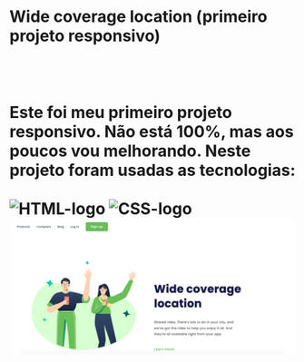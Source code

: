 <h1> Wide coverage location (primeiro projeto responsivo)<h1/>
<br>
<p> Este foi meu primeiro projeto responsivo. Não está 100%, mas aos poucos vou melhorando. Neste projeto foram usadas as tecnologias:
<br>
<br>
<img src="https://img.shields.io/badge/HTML5-E34F26?style=for-the-badge&logo=html5&logoColor=white" alt="HTML-logo" />
<img src="https://img.shields.io/badge/CSS3-1572B6?style=for-the-badge&logo=css3&logoColor=white" alt="CSS-logo" />
<img src="https://github.com/kaiofelips/Desafio-responsividade-CSS-2/blob/master/images/Print%20Desafio%20de%20responsividade%20CSS%202.png?raw=true" /> 
